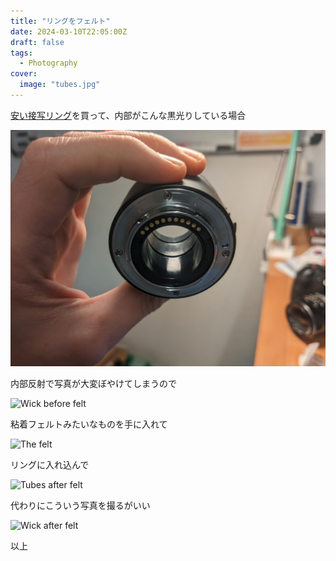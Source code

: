 ```yaml
---
title: "リングをフェルト"
date: 2024-03-10T22:05:00Z
draft: false
tags:
  - Photography
cover:
  image: "tubes.jpg"
---
```


[安い接写リング](https://www.amazon.de/gp/product/B015PBEH9S/)を買って、内部がこんな黒光りしている場合

![Tubes before felt](tube_before.jpg)

内部反射で写真が大変ぼやけてしまうので

![Wick before felt](wick_before.jpg)

粘着フェルトみたいなものを手に入れて

![The felt](felt.jpg)

リングに入れ込んで

![Tubes after felt](tube_after.jpg)

代わりにこういう写真を撮るがいい

![Wick after felt](wick_after.jpg)

以上
